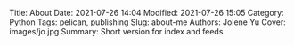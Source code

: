 Title: About
Date: 2021-07-26 14:04
Modified: 2021-07-26 15:05
Category: Python
Tags: pelican, publishing
Slug: about-me
Authors: Jolene Yu
Cover: images/jo.jpg
Summary: Short version for index and feeds

